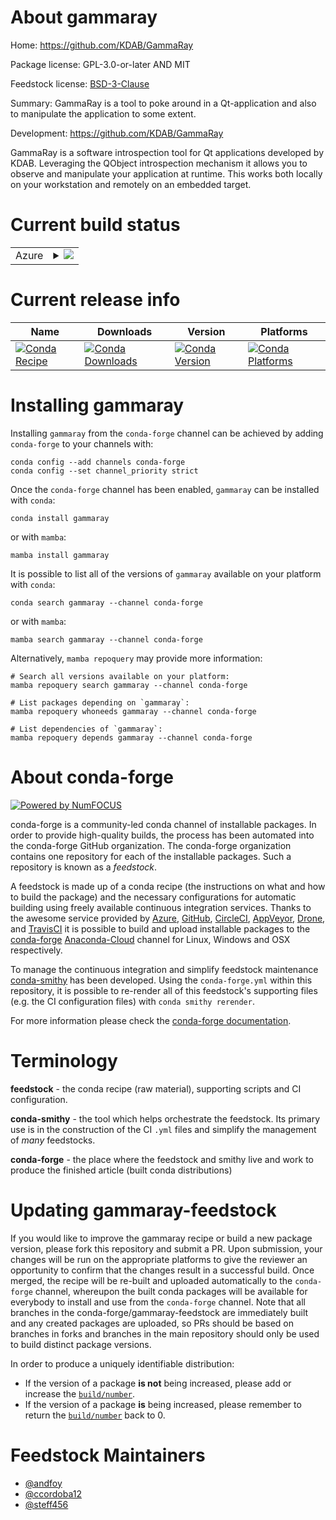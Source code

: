 About gammaray
==============

Home: https://github.com/KDAB/GammaRay

Package license: GPL-3.0-or-later AND MIT

Feedstock license: [BSD-3-Clause](https://github.com/conda-forge/gammaray-feedstock/blob/main/LICENSE.txt)

Summary: GammaRay is a tool to poke around in a Qt-application and also to manipulate the application to some extent.

Development: https://github.com/KDAB/GammaRay

GammaRay is a software introspection tool for Qt applications developed by KDAB.
Leveraging the QObject introspection mechanism it allows you to observe and
manipulate your application at runtime. This works both locally on your
workstation and remotely on an embedded target.


Current build status
====================


<table>
    
  <tr>
    <td>Azure</td>
    <td>
      <details>
        <summary>
          <a href="https://dev.azure.com/conda-forge/feedstock-builds/_build/latest?definitionId=11750&branchName=main">
            <img src="https://dev.azure.com/conda-forge/feedstock-builds/_apis/build/status/gammaray-feedstock?branchName=main">
          </a>
        </summary>
        <table>
          <thead><tr><th>Variant</th><th>Status</th></tr></thead>
          <tbody><tr>
              <td>linux_64</td>
              <td>
                <a href="https://dev.azure.com/conda-forge/feedstock-builds/_build/latest?definitionId=11750&branchName=main">
                  <img src="https://dev.azure.com/conda-forge/feedstock-builds/_apis/build/status/gammaray-feedstock?branchName=main&jobName=linux&configuration=linux_64_" alt="variant">
                </a>
              </td>
            </tr><tr>
              <td>osx_64</td>
              <td>
                <a href="https://dev.azure.com/conda-forge/feedstock-builds/_build/latest?definitionId=11750&branchName=main">
                  <img src="https://dev.azure.com/conda-forge/feedstock-builds/_apis/build/status/gammaray-feedstock?branchName=main&jobName=osx&configuration=osx_64_" alt="variant">
                </a>
              </td>
            </tr>
          </tbody>
        </table>
      </details>
    </td>
  </tr>
</table>

Current release info
====================

| Name | Downloads | Version | Platforms |
| --- | --- | --- | --- |
| [![Conda Recipe](https://img.shields.io/badge/recipe-gammaray-green.svg)](https://anaconda.org/conda-forge/gammaray) | [![Conda Downloads](https://img.shields.io/conda/dn/conda-forge/gammaray.svg)](https://anaconda.org/conda-forge/gammaray) | [![Conda Version](https://img.shields.io/conda/vn/conda-forge/gammaray.svg)](https://anaconda.org/conda-forge/gammaray) | [![Conda Platforms](https://img.shields.io/conda/pn/conda-forge/gammaray.svg)](https://anaconda.org/conda-forge/gammaray) |

Installing gammaray
===================

Installing `gammaray` from the `conda-forge` channel can be achieved by adding `conda-forge` to your channels with:

```
conda config --add channels conda-forge
conda config --set channel_priority strict
```

Once the `conda-forge` channel has been enabled, `gammaray` can be installed with `conda`:

```
conda install gammaray
```

or with `mamba`:

```
mamba install gammaray
```

It is possible to list all of the versions of `gammaray` available on your platform with `conda`:

```
conda search gammaray --channel conda-forge
```

or with `mamba`:

```
mamba search gammaray --channel conda-forge
```

Alternatively, `mamba repoquery` may provide more information:

```
# Search all versions available on your platform:
mamba repoquery search gammaray --channel conda-forge

# List packages depending on `gammaray`:
mamba repoquery whoneeds gammaray --channel conda-forge

# List dependencies of `gammaray`:
mamba repoquery depends gammaray --channel conda-forge
```


About conda-forge
=================

[![Powered by
NumFOCUS](https://img.shields.io/badge/powered%20by-NumFOCUS-orange.svg?style=flat&colorA=E1523D&colorB=007D8A)](https://numfocus.org)

conda-forge is a community-led conda channel of installable packages.
In order to provide high-quality builds, the process has been automated into the
conda-forge GitHub organization. The conda-forge organization contains one repository
for each of the installable packages. Such a repository is known as a *feedstock*.

A feedstock is made up of a conda recipe (the instructions on what and how to build
the package) and the necessary configurations for automatic building using freely
available continuous integration services. Thanks to the awesome service provided by
[Azure](https://azure.microsoft.com/en-us/services/devops/), [GitHub](https://github.com/),
[CircleCI](https://circleci.com/), [AppVeyor](https://www.appveyor.com/),
[Drone](https://cloud.drone.io/welcome), and [TravisCI](https://travis-ci.com/)
it is possible to build and upload installable packages to the
[conda-forge](https://anaconda.org/conda-forge) [Anaconda-Cloud](https://anaconda.org/)
channel for Linux, Windows and OSX respectively.

To manage the continuous integration and simplify feedstock maintenance
[conda-smithy](https://github.com/conda-forge/conda-smithy) has been developed.
Using the ``conda-forge.yml`` within this repository, it is possible to re-render all of
this feedstock's supporting files (e.g. the CI configuration files) with ``conda smithy rerender``.

For more information please check the [conda-forge documentation](https://conda-forge.org/docs/).

Terminology
===========

**feedstock** - the conda recipe (raw material), supporting scripts and CI configuration.

**conda-smithy** - the tool which helps orchestrate the feedstock.
                   Its primary use is in the construction of the CI ``.yml`` files
                   and simplify the management of *many* feedstocks.

**conda-forge** - the place where the feedstock and smithy live and work to
                  produce the finished article (built conda distributions)


Updating gammaray-feedstock
===========================

If you would like to improve the gammaray recipe or build a new
package version, please fork this repository and submit a PR. Upon submission,
your changes will be run on the appropriate platforms to give the reviewer an
opportunity to confirm that the changes result in a successful build. Once
merged, the recipe will be re-built and uploaded automatically to the
`conda-forge` channel, whereupon the built conda packages will be available for
everybody to install and use from the `conda-forge` channel.
Note that all branches in the conda-forge/gammaray-feedstock are
immediately built and any created packages are uploaded, so PRs should be based
on branches in forks and branches in the main repository should only be used to
build distinct package versions.

In order to produce a uniquely identifiable distribution:
 * If the version of a package **is not** being increased, please add or increase
   the [``build/number``](https://docs.conda.io/projects/conda-build/en/latest/resources/define-metadata.html#build-number-and-string).
 * If the version of a package **is** being increased, please remember to return
   the [``build/number``](https://docs.conda.io/projects/conda-build/en/latest/resources/define-metadata.html#build-number-and-string)
   back to 0.

Feedstock Maintainers
=====================

* [@andfoy](https://github.com/andfoy/)
* [@ccordoba12](https://github.com/ccordoba12/)
* [@steff456](https://github.com/steff456/)

